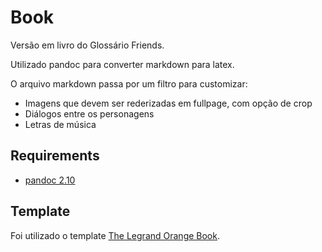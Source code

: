 # Book

Versão em livro do Glossário Friends.

Utilizado pandoc para converter markdown para latex.

O arquivo markdown passa por um filtro para customizar:

- Imagens que devem ser rederizadas em fullpage, com opção de crop
- Diálogos entre os personagens
- Letras de música

## Requirements

- [pandoc 2.10](https://github.com/jgm/pandoc/releases/tag/2.10)

## Template

Foi utilizado o template [The Legrand Orange Book](https://www.latextemplates.com/template/the-legrand-orange-book).
